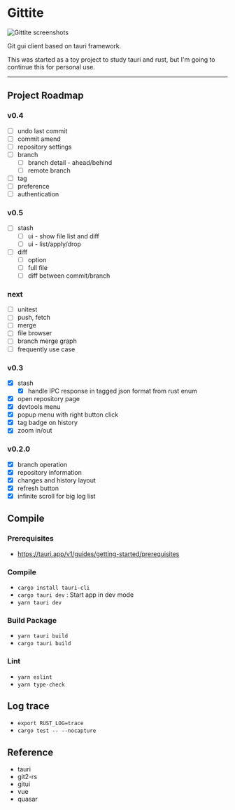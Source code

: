 # Gittite

![Gittite screenshots](./screenshot/gittite.png)

Git gui client based on tauri framework.

This was started as a toy project to study tauri and rust,
but I'm going to continue this for personal use.

---

## Project Roadmap

### v0.4

- [ ] undo last commit
- [ ] commit amend
- [ ] repository settings
- [ ] branch
  - [ ] branch detail - ahead/behind
  - [ ] remote branch
- [ ] tag
- [ ] preference
- [ ] authentication

### v0.5
- [ ] stash
  - [ ] ui - show file list and diff
  - [ ] ui - list/apply/drop 
- [ ] diff
  - [ ] option
  - [ ] full file
  - [ ] diff between commit/branch

### next

- [ ] unitest
- [ ] push, fetch
- [ ] merge
- [ ] file browser
- [ ] branch merge graph
- [ ] frequently use case

### v0.3

- [x] stash
  - [x] handle IPC response in tagged json format from rust enum 
- [x] open repository page
- [x] devtools menu
- [x] popup menu with right button click
- [x] tag badge on history
- [x] zoom in/out

### v0.2.0

- [x] branch operation
- [x] repository information
- [x] changes and history layout
- [x] refresh button
- [x] infinite scroll for big log list

## Compile

### Prerequisites

- https://tauri.app/v1/guides/getting-started/prerequisites

### Compile

- `cargo install tauri-cli`
- `cargo tauri dev` : Start app in dev mode
- `yarn tauri dev`

### Build Package

- `yarn tauri build`
- `cargo tauri build`

### Lint

- `yarn eslint`
- `yarn type-check`

## Log trace

- `export RUST_LOG=trace`
- `cargo test -- --nocapture`

## Reference

- tauri
- git2-rs
- gitui
- vue
- quasar
